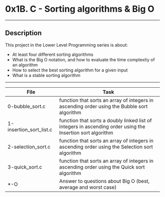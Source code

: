# 0x1B. C - Sorting algorithms & Big O
---
## Description

This project in the Lower Level Programming series is about:

* At least four different sorting algorithms
* What is the Big O notation, and how to evaluate the time complexity of an algorithm
* How to select the best sorting algorithm for a given input
* What is a stable sorting algorithm

---
File|Task
---|---
0-bubble_sort.c | function that sorts an array of integers in ascending order using the Bubble sort algorithm
1-insertion_sort_list.c | function that sorts a doubly linked list of integers in ascending order using the Insertion sort algorithm
2-selection_sort.c |  function that sorts an array of integers in ascending order using the Selection sort algorithm
3-quick_sort.c | function that sorts an array of integers in ascending order using the Quick sort algorithm
*-O | Answer to questions about Big O (best, average and worst case)